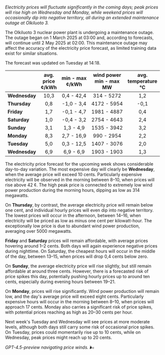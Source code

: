 *Electricity prices will fluctuate significantly in the coming days; peak prices will rise high on Wednesday and Monday, while weekend prices will occasionally dip into negative territory, all during an extended maintenance outage at Olkiluoto 3.*

The Olkiluoto 3 nuclear power plant is undergoing a maintenance outage. The outage began on 1 March 2025 at 03:00 and, according to forecasts, will continue until 2 May 2025 at 02:00. This maintenance outage may affect the accuracy of the electricity price forecast, as limited training data exist for similar situations.

The forecast was updated on Tuesday at 14:18.

|             | avg.<br>price<br>¢/kWh | min - max<br>¢/kWh | wind power<br>min - max<br>MW | avg.<br>temperature<br>°C |
|:------------|:----------------------:|:-------------------:|:----------------------------:|:-------------------------:|
| **Wednesday** |          10,3          |    0,4 - 42,4     |         314 - 5272          |            1,2            |
| **Thursday**  |          0,8           |    -1,0 - 3,4     |        4172 - 5954          |           -0,1            |
| **Friday**    |          1,7           |    -0,1 - 4,7     |        1981 - 4887          |            0,4            |
| **Saturday**  |          1,0           |    -0,4 - 3,2     |        2754 - 4643          |            2,4            |
| **Sunday**    |          3,1           |     1,3 - 4,9     |        1535 - 3942          |            3,2            |
| **Monday**    |          8,3           |    2,7 - 16,9     |         990 - 2954          |            2,2            |
| **Tuesday**   |          5,0           |    0,3 - 12,5     |        1407 - 3076          |            2,0            |
| **Wednesday** |          6,9           |     6,9 - 6,9     |        1903 - 1903          |            1,3            |

The electricity price forecast for the upcoming week shows considerable day-to-day variation. The most expensive day will clearly be **Wednesday**, when the average price will exceed 10 cents. Particularly expensive electricity will be observed in the morning between 8–10, when prices will rise above 42 ¢. The high peak price is connected to extremely low wind power production during the morning hours, dipping as low as 314 megawatts.

On **Thursday**, by contrast, the average electricity price will remain below one cent, and individual hourly prices will even dip into negative territory. The lowest prices will occur in the afternoon, between 14–16, when electricity will be priced as low as minus one cent per kilowatt-hour. The exceptionally low price is due to abundant wind power production, averaging over 5000 megawatts.

**Friday** and **Saturday** prices will remain affordable, with average prices hovering around 1–2 cents. Both days will again experience negative prices during nighttime. On Saturday, the cheapest hours will occur in the middle of the day, between 13–15, when prices will drop 0,4 cents below zero.

On **Sunday**, the average electricity price will rise slightly, but still remain affordable at around three cents. However, there is a forecasted risk of price spikes this day, potentially pushing hourly prices up to around ten cents, especially during evening hours between 19–21.

On **Monday**, prices will rise significantly. Wind power production will remain low, and the day's average price will exceed eight cents. Particularly expensive hours will occur in the morning between 8–10, when prices will approach 17 cents. Monday also carries a significant risk of price spikes, with potential prices reaching as high as 20–30 cents per hour.

Next week's Tuesday and Wednesday will see prices at more moderate levels, although both days still carry some risk of occasional price spikes. On Tuesday, prices could momentarily rise up to 10 cents, while on Wednesday, peak prices might reach up to 20 cents.

*GPT-4.5-preview navigating price winds.* 🌬️
